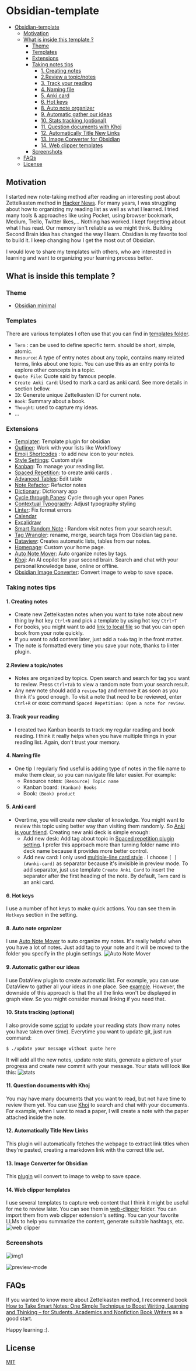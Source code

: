 # Obsidian-template

<!-- TOC -->

- [Obsidian-template](#obsidian-template)
  - [Motivation](#motivation)
  - [What is inside this template ?](#what-is-inside-this-template-)
    - [Theme](#theme)
    - [Templates](#templates)
    - [Extensions](#extensions)
    - [Taking notes tips](#taking-notes-tips)
      - [1. Creating notes](#1-creating-notes)
      - [2.Review a topic/notes](#2review-a-topicnotes)
      - [3. Track your reading](#3-track-your-reading)
      - [4. Naming file](#4-naming-file)
      - [5. Anki card](#5-anki-card)
      - [6. Hot keys](#6-hot-keys)
      - [8. Auto note organizer](#8-auto-note-organizer)
      - [9. Automatic gather our ideas](#9-automatic-gather-our-ideas)
      - [10. Stats tracking (optional)](#10-stats-tracking-optional)
      - [11. Question documents with Khoj](#11-question-documents-with-khoj)
      - [12. Automatically Title New Links](#12-automatically-title-new-links)
      - [13. Image Converter for Obsidian](#13-image-converter-for-obsidian)
      - [14. Web clipper templates](#14-web-clipper-templates)
    - [Screenshots](#screenshots)
  - [FAQs](#faqs)
  - [License](#license)

<!-- /TOC -->



## Motivation

I started new note-taking method after reading an interesting post about Zettelkasten method in [Hacker News](https://news.ycombinator.com/item?id=25803132). For many years, I was struggling about how to organizing my reading list as well as what I learned. I tried many tools & approaches like using Pocket, using browser bookmark, Medium, Trello, Twitter likes,... Nothing has worked. I kept forgetting about what I has read. Our memory isn't reliable as we might think. Building Second Brain idea has changed the way I learn. Obsidian is my favorite tool to build it. I keep changing how I get the most out of Obsidian.

I would love to share my templates with others, who are interested in learning and want to organizing your learning process better.
## What is inside this template ?
### Theme
- [Obsidian minimal](https://github.com/kepano/obsidian-minimal)
### Templates
There are various templates I often use that you can find in [templates folder](templates).
- `Term` : can be used to define specific term. should be short, simple, atomic.
- `Resource`: A type of entry notes about any topic, contains many related terms, links about one topic. You can use this as an entry points to explore other concepts in a topic.
- `Quote File`: Quote said by famous people.
- `Create Anki Card`: Used to mark a card as anki card. See more details in section bellow.
- `ID`: Generate unique Zettelkasten ID for current note.
- `Book`: Summary about a book.
- `Thought`: used to capture my ideas.
- ...
### Extensions
- [Templater](https://github.com/SilentVoid13/Templater): Template plugin for obsidian
- [Outliner](https://github.com/vslinko/obsidian-outliner): Work with your lists like Workflowy
- [Emoji Shortcodes](https://github.com/phibr0/obsidian-emoji-shortcodes) : to add new icon to your notes.
- [Style Settings](https://github.com/mgmeyers/obsidian-style-settings): Custom style
- [Kanban](https://github.com/mgmeyers/obsidian-kanban): To manage your reading list.
- [Spaced Repetition](https://github.com/st3v3nmw/obsidian-spaced-repetition): to create anki cards .
- [Advanced Tables](https://github.com/tgrosinger/advanced-tables-obsidian): Edit table
- [Note Refactor](https://github.com/lynchjames/note-refactor-obsidian): Refactor notes
- [Dictionary](https://github.com/phibr0/obsidian-dictionary): Dictionary app
- [Cycle through Panes](https://github.com/phibr0/cycle-through-panes): Cycle through your open Panes
- [Contextual Typography](https://github.com/mgmeyers/obsidian-contextual-typography): Adjust typography styling
- [Linter](https://github.com/platers/obsidian-linter): Fix format errors
- [Calendar](https://github.com/liamcain/obsidian-calendar-plugin)
- [Excalidraw](https://github.com/zsviczian/obsidian-excalidraw-plugin)
- [Smart Random Note](https://github.com/erichalldev/obsidian-smart-random-note) : Random visit notes from your search result.
- [Tag Wrangler](https://github.com/pjeby/tag-wrangler): rename, merge, search tags from Obsidian tag pane.
- [Dataview](https://github.com/blacksmithgu/obsidian-dataview/): Creates automatic lists, tables from our notes.
- [Homepage](https://github.com/mirnovov/obsidian-homepage): Custom your home page.
- [Auto Note Mover](https://github.com/farux/obsidian-auto-note-mover): Auto organize notes by tags.
- [Khoj](https://github.com/khoj-ai/khoj): An AI copilot for your second brain. Search and chat with your personal knowledge base, online or offline.
- [Obsidian Image Converter](https://github.com/xryul/obsidian-image-converter): Convert image to webp to save space.

### Taking notes tips
#### 1. Creating notes
- Create new Zettelkasten notes when you want to take note about new thing by hot key `Ctrl+N` and pick a template by using hot key `Ctrl+T`
- For books, you might want to add [link to local file](https://forum.obsidian.md/t/how-to-link-a-local-file-in-obsidian/5815) so that you can open book from your note quickly.
- If you want to add content later, just add a `todo` tag in the front matter.
- The note is formatted every time you save your note, thanks to linter plugin.
#### 2.Review a topic/notes

- Notes are organized by topics. Open search and search for tag you want to review. Press `Ctrl+Tab` to view a random note from your search result.
- Any new note should add a `review` tag and remove it as soon as you think it's good enough. To visit a note that need to be reviewed, enter `Ctrl+R` or exec command `Spaced Repetition: Open a note for review`.

#### 3. Track your reading

- I created two Kanban boards to track my regular reading and book reading. I think it really helps when you have multiple things in your reading list. Again, don't trust your memory.

#### 4. Naming file

- One tip I regularly find useful is adding type of notes in the file name to make them clear, so you can navigate file later easier. For example:
	- Resource notes: `(Resource) Topic name`
	- Kanban board: `(Kanban) Books`
	- Book: `(Book) product`
#### 5. Anki card

- Overtime, you will create new cluster of knowledge. You might want to review this topic using better way than visiting them randomly. So [Anki is your friend](https://aliabdaal.com/spaced-repetition/). Creating new anki deck is simple enough:
	- Add new desk: Add tag about topic in [Spaced repetition plugin setting](https://github.com/st3v3nmw/obsidian-spaced-repetition). I prefer this approach more than turning folder name into deck name because it provides more better control.
	- Add new card: I only used [multiple-line card style](https://github.com/st3v3nmw/obsidian-spaced-repetition/wiki/Flashcard-Types#multi-line-basic) . I choose `[ ](#anki-card)` as separator because it's invisible in preview mode. To add separator, just use template `Create Anki Card` to insert the separator after the first heading of the note. By default, `Term` card is an anki card.

#### 6. Hot keys

 I use a number of hot keys to make quick actions. You can see them in `Hotkeys` section in the setting.


#### 8. Auto note organizer

I use [Auto Note Mover](https://github.com/farux/obsidian-auto-note-mover) to auto organize my notes. It's really helpful when you have a lot of notes. Just add tag to your note and it will be moved to the folder you specify
in the plugin settings.
![Auto Note Mover](./screenshots/screenshot-3.png)

 #### 9. Automatic gather our ideas
 I use DataView plugin to create automatic list. For example, you can use DataView to gather all your ideas in one place. See [example](./notes/20210903091505%20-%20My%20thoughts%20(resource).md).
 However, the downside of this approach is that the all the links won't be displayed in graph view. So you might consider manual linking if you need that.
#### 10. Stats tracking (optional)
 I also provide some [script](./update_stats.py) to update your reading stats (how many notes you have taken over time). Everytime you want to update git, just run command:
 ```bash
 $ ./update your message without quote here
 ```

 It will add all the new notes, update note stats, generate a picture of your progress and create new commit with your message. Your stats will look like this:
 ![stats](stats.png)

#### 11. Question documents with Khoj

You may have many documents that you want to read, but not have time to review them yet. You can use [Khoj](https://github.com/khoj-ai/khoj) to search and chat with your documents. For example, when I want to read a paper, I will create a note with the paper attached inside the note.

#### 12. Automatically Title New Links

This plugin will automatically fetches the webpage to extract link titles when they're pasted, creating a markdown link with the correct title set.

#### 13. Image Converter for Obsidian

This [plugin](https://github.com/xRyul/obsidian-image-converter) will convert to image to webp to save space.

#### 14. Web clipper templates

I use several templates to capture web content that I think it might be useful for me to review later. You can see them in [web-clipper](./templates/web-clipper/) folder.
You can import them from web clipper extension's setting. You can your favorite LLMs to help you summarize the content, generate suitable hashtags, etc.
![web clipper](./screenshots/web-clipper.png)

### Screenshots

![img1](./screenshots/screenshot-1.png)

![preview-mode](./screenshots/screenshot-2.png)

## FAQs

If you wanted to know more about Zettelkasten method, I recommend book [How to Take Smart Notes: One Simple Technique to Boost Writing, Learning and Thinking – for Students, Academics and Nonfiction Book Writers](https://www.amazon.com/gp/product/1542866502/) as a good start.

Happy learning :).

## License

[MIT](LICENSE)

